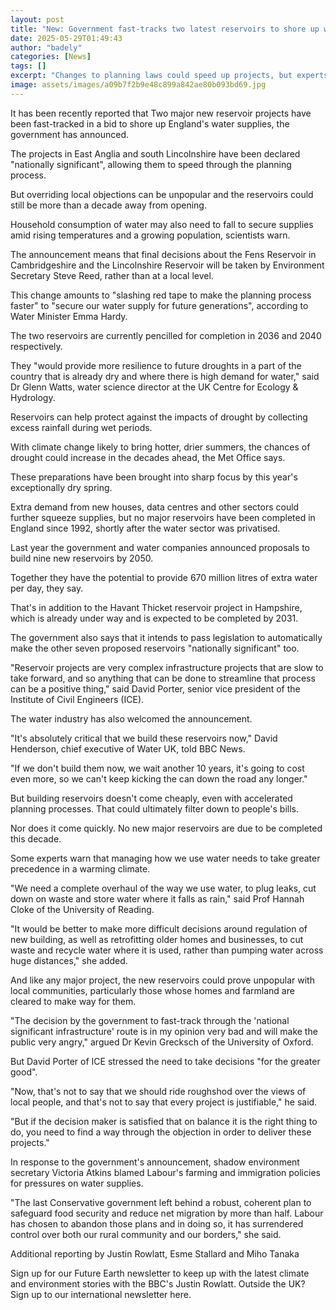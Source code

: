 ```yaml
---
layout: post
title: "New: Government fast-tracks two latest reservoirs to shore up water supply"
date: 2025-05-29T01:49:43
author: "badely"
categories: [News]
tags: []
excerpt: "Changes to planning laws could speed up projects, but experts warn water consumption will also need limiting."
image: assets/images/a09b7f2b9e48c899a842ae80b093bd69.jpg
---
```


It has been recently reported that Two major new reservoir projects have been fast-tracked in a bid to shore up England's water supplies, the government has announced.

The projects in East Anglia and south Lincolnshire have been declared "nationally significant", allowing them to speed through the planning process.

But overriding local objections can be unpopular and the reservoirs could still be more than a decade away from opening.

Household consumption of water may also need to fall to secure supplies amid rising temperatures and a growing population, scientists warn.

The announcement means that final decisions about the Fens Reservoir in Cambridgeshire and the Lincolnshire Reservoir will be taken by Environment Secretary Steve Reed, rather than at a local level.

This change amounts to "slashing red tape to make the planning process faster" to "secure our water supply for future generations", according to Water Minister Emma Hardy.

The two reservoirs are currently pencilled for completion in 2036 and 2040 respectively.

They "would provide more resilience to future droughts in a part of the country that is already dry and where there is high demand for water," said Dr Glenn Watts, water science director at the UK Centre for Ecology & Hydrology.

Reservoirs can help protect against the impacts of drought by collecting excess rainfall during wet periods.

With climate change likely to bring hotter, drier summers, the chances of drought could increase in the decades ahead, the Met Office says. 

These preparations have been brought into sharp focus by this year's exceptionally dry spring.

Extra demand from new houses, data centres and other sectors could further squeeze supplies, but no major reservoirs have been completed in England since 1992, shortly after the water sector was privatised.

Last year the government and water companies announced proposals to build nine new reservoirs by 2050.

Together they have the potential to provide 670 million litres of extra water per day, they say.

That's in addition to the Havant Thicket reservoir project in Hampshire, which is already under way and is expected to be completed by 2031.

The government also says that it intends to pass legislation to automatically make the other seven proposed reservoirs "nationally significant" too.

"Reservoir projects are very complex infrastructure projects that are slow to take forward, and so anything that can be done to streamline that process can be a positive thing," said David Porter, senior vice president of the Institute of Civil Engineers (ICE).

The water industry has also welcomed the announcement.

"It's absolutely critical that we build these reservoirs now," David Henderson, chief executive of Water UK, told BBC News.

"If we don't build them now, we wait another 10 years, it's going to cost even more, so we can't keep kicking the can down the road any longer."

But building reservoirs doesn't come cheaply, even with accelerated planning processes. That could ultimately filter down to people's bills.

Nor does it come quickly. No new major reservoirs are due to be completed this decade.

Some experts warn that managing how we use water needs to take greater precedence in a warming climate.

"We need a complete overhaul of the way we use water, to plug leaks, cut down on waste and store water where it falls as rain," said Prof Hannah Cloke of the University of Reading.

"It would be better to make more difficult decisions around regulation of new building, as well as retrofitting older homes and businesses, to cut waste and recycle water where it is used, rather than pumping water across huge distances," she added.

And like any major project, the new reservoirs could prove unpopular with local communities, particularly those whose homes and farmland are cleared to make way for them.

"The decision by the government to fast-track through the 'national significant infrastructure' route is in my opinion very bad and will make the public very angry," argued Dr Kevin Grecksch of the University of Oxford.

But David Porter of ICE stressed the need to take decisions "for the greater good".

"Now, that's not to say that we should ride roughshod over the views of local people, and that's not to say that every project is justifiable," he said.

"But if the decision maker is satisfied that on balance it is the right thing to do, you need to find a way through the objection in order to deliver these projects."

In response to the government's announcement, shadow environment secretary Victoria Atkins blamed Labour's farming and immigration policies for pressures on water supplies.

"The last Conservative government left behind a robust, coherent plan to safeguard food security and reduce net migration by more than half. Labour has chosen to abandon those plans and in doing so, it has surrendered control over both our rural community and our borders," she said.

Additional reporting by Justin Rowlatt, Esme Stallard and Miho Tanaka

Sign up for our Future Earth newsletter to keep up with the latest climate and environment stories with the BBC's Justin Rowlatt. Outside the UK? Sign up to our international newsletter here.

